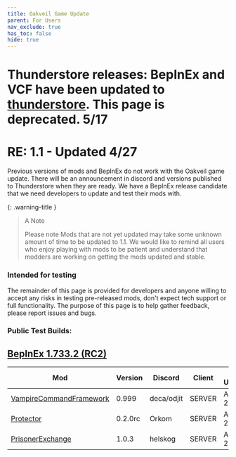 ```yaml
---
title: Oakveil Game Update
parent: For Users
nav_exclude: true
has_toc: false
hide: true
---
```


# Thunderstore releases: BepInEx and VCF have been updated to [thunderstore](https://thunderstore.io/c/v-rising/). This page is deprecated. 5/17

# RE: 1.1 - Updated 4/27
Previous versions of mods and BepInEx do not work with the Oakveil game update. There will be an announcement in discord and versions published to Thunderstore when they are ready. We have a BepInEx release candidate that we need developers to update and test their mods with.

{: .warning-title }
> A Note
> 
> Please note Mods that are not yet updated may take some unknown amount of time to be updated to 1.1. We would like to remind all users who enjoy playing with mods to be patient and understand that modders are working on getting the mods updated and stable.
>

### Intended for testing
The remainder of this page is provided for developers and anyone willing to accept any risks in testing pre-released mods, don't expect tech support or full functionality. The purpose of this page is to help gather feedback, please report issues and bugs.

### Public Test Builds:

## [BepInEx 1.733.2 (RC2)](https://github.com/decaprime/VRising-Modding/releases/tag/1.733.2)

| Mod | Version | Discord | Client | Last Update |
| --- | --- | --- | --- | --- |
| [VampireCommandFramework](https://github.com/Odjit/VampireCommandFramework/releases/tag/1.1) | 0.999 | deca/odjit | SERVER | April 28 |
| [Protector](https://github.com/iiiLollo/Protector/releases/tag/0.2.0rc) | 0.2.0rc | Orkom | SERVER | April 28 |
| [PrisonerExchange](https://github.com/helskog/PrisonerExchange/releases/tag/Pre-release) | 1.0.3 | helskog | SERVER | April 29 |

